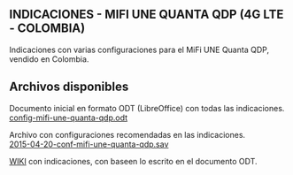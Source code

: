 ## INDICACIONES - MIFI UNE QUANTA QDP (4G LTE - COLOMBIA)

Indicaciones con varias configuraciones para el MiFi UNE Quanta QDP, vendido en Colombia.


## Archivos disponibles

Documento inicial en formato ODT (LibreOffice) con todas las indicaciones.  
[config-mifi-une-quanta-qdp.odt](https://github.com/ggaaaff/2015-config-MIFI-UNE-Quanta-QDP/blob/master/config-mifi-une-quanta-qdp.odt)

Archivo con configuraciones recomendadas en las indicaciones.  
[2015-04-20-conf-mifi-une-quanta-qdp.sav](https://github.com/ggaaaff/2015-config-MIFI-UNE-Quanta-QDP/blob/master/2015-04-20-conf-mifi-une-quanta-qdp.sav)

[WIKI](https://github.com/ggaaaff/2015-config-MIFI-UNE-Quanta-QDP/wiki) con indicaciones, con baseen lo escrito en el documento ODT.  


